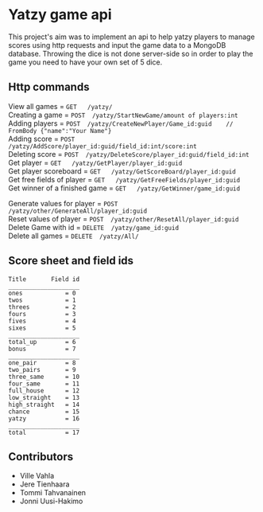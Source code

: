 # Yatzy game api

This project's aim was to implement an api to help yatzy players to manage scores using http requests and input the game data to a MongoDB database. Throwing the dice is not done server-side so in order to play the game you need to have your own set of 5 dice.

## Http commands

View all games                  = `GET   /yatzy/`  
Creating a game                 = `POST  /yatzy/StartNewGame/amount of players:int`  
Adding players                  = `POST  /yatzy/CreateNewPlayer/Game_id:guid 	// FromBody {"name":"Your Name"}`  
Adding score                    = `POST  /yatzy/AddScore/player_id:guid/field_id:int/score:int`  
Deleting score                  = `POST  /yatzy/DeleteScore/player_id:guid/field_id:int`  
Get player                      = `GET   /yatzy/GetPlayer/player_id:guid`  
Get player scoreboard           = `GET   /yatzy/GetScoreBoard/player_id:guid`  
Get free fields of player       = `GET   /yatzy/GetFreeFields/player_id:guid`  
Get winner of a finished game   = `GET   /yatzy/GetWinner/game_id:guid`  

Generate values for player      = `POST  /yatzy/other/GenerateAll/player_id:guid`  
Reset values of player          = `POST  /yatzy/other/ResetAll/player_id:guid`  
Delete Game with id             = `DELETE  /yatzy/game_id:guid`  
Delete all games                = `DELETE  /yatzy/All/`  

## Score sheet and field ids
```
Title       Field id  
____________________  
ones            = 0  
twos            = 1  
threes          = 2  
fours           = 3  
fives           = 4  
sixes           = 5  
____________________  
total_up        = 6  
bonus           = 7  
____________________  
one_pair        = 8  
two_pairs       = 9  
three_same      = 10  
four_same       = 11  
full_house      = 12  
low_straight    = 13  
high_straight   = 14  
chance          = 15  
yatzy           = 16  
____________________  
total           = 17  
```
## Contributors

- Ville Vahla
- Jere Tienhaara
- Tommi Tahvanainen
- Jonni Uusi-Hakimo